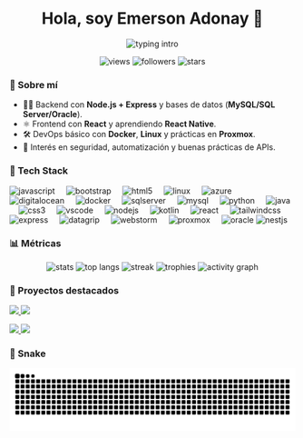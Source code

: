 <h1 align="center">Hola, soy Emerson Adonay 👋</h1>
<p align="center">
  <img src="https://readme-typing-svg.demolab.com?font=Inter&weight=600&duration=3500&pause=700&center=true&vCenter=true&width=800&lines=Backend+con+Node.js+%2B+SQL;React+y+React+Native+%7C+Frontend;Automatizaci%C3%B3n%2C+DevOps+b%C3%A1sico+y+Proxmox;Estudiante+ITI+%40+UTN+—+Costa+Rica" alt="typing intro" />
</p>

<p align="center">
  <img src="https://komarev.com/ghpvc/?username=AdonayXX&style=for-the-badge" alt="views" />
  <img src="https://img.shields.io/github/followers/AdonayXX?style=for-the-badge" alt="followers" />
  <img src="https://img.shields.io/github/stars/AdonayXX?affiliations=OWNER&style=for-the-badge" alt="stars" />
</p>

### 🚀 Sobre mí
- 👨‍💻 Backend con **Node.js + Express** y bases de datos (**MySQL/SQL Server/Oracle**).
- ⚛️ Frontend con **React** y aprendiendo **React Native**.
- 🛠️ DevOps básico con **Docker**, **Linux** y prácticas en **Proxmox**.
- 🔐 Interés en seguridad, automatización y buenas prácticas de APIs.

### 🧰 Tech Stack
<div align="left">
  <img src="https://cdn.jsdelivr.net/gh/devicons/devicon/icons/javascript/javascript-original.svg" height="40" alt="javascript" />
  <img width="12" />
  <img src="https://cdn.jsdelivr.net/gh/devicons/devicon/icons/bootstrap/bootstrap-original.svg" height="40" alt="bootstrap" />
  <img width="12" />
  <img src="https://cdn.jsdelivr.net/gh/devicons/devicon/icons/html5/html5-original.svg" height="40" alt="html5" />
  <img width="12" />
  <img src="https://cdn.jsdelivr.net/gh/devicons/devicon/icons/linux/linux-original.svg" height="40" alt="linux" />
  <img width="12" />
  <img src="https://cdn.jsdelivr.net/gh/devicons/devicon/icons/azure/azure-original.svg" height="40" alt="azure" />
  <img width="12" />
  <img src="https://cdn.jsdelivr.net/gh/devicons/devicon/icons/digitalocean/digitalocean-original.svg" height="40" alt="digitalocean" />
  <img width="12" />
  <img src="https://cdn.jsdelivr.net/gh/devicons/devicon/icons/docker/docker-original.svg" height="40" alt="docker" />
  <img width="12" />
  <img src="https://cdn.jsdelivr.net/gh/devicons/devicon/icons/microsoftsqlserver/microsoftsqlserver-plain.svg" height="40" alt="sqlserver" />
  <img width="12" />
  <img src="https://cdn.jsdelivr.net/gh/devicons/devicon/icons/mysql/mysql-original.svg" height="40" alt="mysql" />
  <img width="12" />
  <img src="https://cdn.jsdelivr.net/gh/devicons/devicon/icons/python/python-original.svg" height="40" alt="python" />
  <img width="12" />
  <img src="https://cdn.jsdelivr.net/gh/devicons/devicon/icons/java/java-original.svg" height="40" alt="java" />
  <img width="12" />
  <img src="https://cdn.jsdelivr.net/gh/devicons/devicon/icons/css3/css3-original.svg" height="40" alt="css3" />
  <img width="12" />
  <img src="https://cdn.jsdelivr.net/gh/devicons/devicon/icons/vscode/vscode-original.svg" height="40" alt="vscode" />
  <img width="12" />
  <img src="https://cdn.jsdelivr.net/gh/devicons/devicon/icons/nodejs/nodejs-original.svg" height="40" alt="nodejs" />
  <img width="12" />
  <img src="https://cdn.jsdelivr.net/gh/devicons/devicon/icons/kotlin/kotlin-original.svg" height="40" alt="kotlin" />
  <img width="12" />
  <img src="https://cdn.jsdelivr.net/gh/devicons/devicon/icons/react/react-original.svg" height="40" alt="react" />
  <img width="12" />
  <img src="https://cdn.jsdelivr.net/gh/devicons/devicon/icons/tailwindcss/tailwindcss-original.svg" height="40" alt="tailwindcss" />
  <img width="12" />
  <img src="https://cdn.jsdelivr.net/gh/devicons/devicon/icons/express/express-original.svg" height="40" alt="express" />
  <img width="12" />
  <img src="https://cdn.jsdelivr.net/gh/devicons/devicon/icons/datagrip/datagrip-original.svg" height="40" alt="datagrip" />
  <img width="12" />
  <img src="https://cdn.jsdelivr.net/gh/devicons/devicon/icons/webstorm/webstorm-original.svg" height="40" alt="webstorm" />
  <img width="12" />
  <img src="https://raw.githubusercontent.com/simple-icons/simple-icons/develop/icons/proxmox.svg" height="40" alt="proxmox" />
  <img width="12" />
  <img src="https://cdn.jsdelivr.net/gh/devicons/devicon/icons/oracle/oracle-original.svg" height="40" alt="oracle" />
  <img src="https://cdn.jsdelivr.net/gh/devicons/devicon@latest/icons/nestjs/nestjs-original.svg" height="40" alt="nestjs" />
</div>

### 📊 Métricas
<div align="center">
  <img height="160" src="https://github-readme-stats.vercel.app/api?username=AdonayXX&show_icons=true&include_all_commits=true&count_private=true&theme=transparent" alt="stats" />
  <img height="160" src="https://github-readme-stats.vercel.app/api/top-langs/?username=AdonayXX&layout=compact&langs_count=8&size_weight=0.5&count_weight=0.5&theme=transparent" alt="top langs" />
  <img height="190" src="https://streak-stats.demolab.com?user=AdonayXX&theme=transparent" alt="streak" />
  <img src="https://github-profile-trophy.vercel.app/?username=AdonayXX&theme=flat&no-frame=true&margin-w=5&row=1&column=6" alt="trophies" />
  <img src="https://github-readme-activity-graph.vercel.app/graph?username=AdonayXX&theme=github-compact&area=true&hide_border=false" alt="activity graph" />
</div>

### 📌 Proyectos destacados
<p align="left">
  <a href="https://github.com/NaturAlaloe/NaturalaloeBackend">
    <img src="https://github-readme-stats.vercel.app/api/pin/?username=NaturAlaloe&repo=NaturalaloeBackend&theme=transparent&v=2" />
  </a>
  <a href="https://github.com/kevin903476/api-movil-II">
    <img src="https://github-readme-stats.vercel.app/api/pin/?username=kevin903476&repo=api-movil-II&theme=transparent&v=2" />
  </a>
</p>
<p align="left">
  <a href="https://github.com/AdonayXX/Frontend">
    <img src="https://github-readme-stats.vercel.app/api/pin/?username=AdonayXX&repo=Frontend&theme=transparent&v=2" />
  </a>
  <a href="https://github.com/EkarCortes/TutoFlex">
    <img src="https://github-readme-stats.vercel.app/api/pin/?username=EkarCortes&repo=TutoFlex&theme=transparent&v=2" />
  </a>
</p>


### 🐍 Snake
<p align="center">
  <picture>
    <source media="(prefers-color-scheme: dark)" srcset="https://raw.githubusercontent.com/AdonayXX/AdonayXX/output/github-snake-dark.svg" />
    <img alt="snake" src="https://raw.githubusercontent.com/AdonayXX/AdonayXX/output/github-snake.svg" />
  </picture>
</p>

